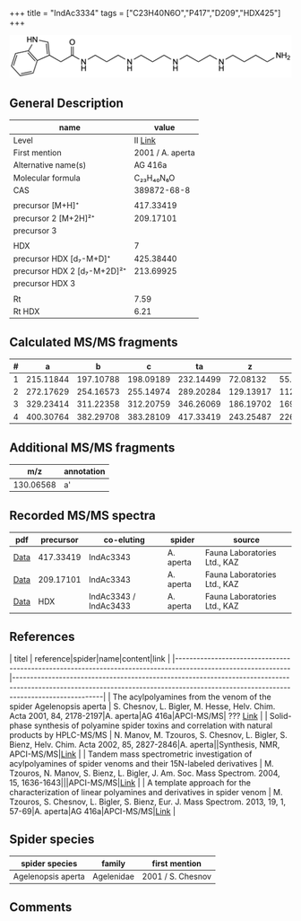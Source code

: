+++
title = "IndAc3334"
tags = ["C23H40N6O","P417","D209","HDX425"]
+++

![](/img/IndAc3334.png)

## General Description

| name                        | value            |
|-----------------------------|------------------|
| Level                       | II [Link](https://doi.org/10.1016/j.tet.2003.12.066)              |
| First mention               | 2001 / A. aperta |
| Alternative name(s)         | AG 416a          |
| Molecular formula           | C₂₃H₄₀N₆O        |
| CAS                         | 389872-68-8      |
|                             |                  |
| precursor   [M+H]⁺          | 417.33419        |
| precursor 2 [M+2H]²⁺        | 209.17101        |
| precursor 3                 |                  |
|                             |                  |
| HDX                         | 7                |
| precursor HDX   [d₇-M+D]⁺   | 425.38440        |
| precursor HDX 2 [d₇-M+2D]²⁺ | 213.69925        |
| precursor HDX 3             |                  |
|                             |                  |
| Rt                          | 7.59             |
| Rt HDX                      | 6.21             |

## Calculated MS/MS fragments

| # | a         | b         | c         | ta        | z         | y         | tz        |
|---|-----------|-----------|-----------|-----------|-----------|-----------|-----------|
| 1 | 215.11844 | 197.10788 | 198.09189 | 232.14499 | 72.08132  | 55.05477  | 89.10787  |
| 2 | 272.17629 | 254.16573 | 255.14974 | 289.20284 | 129.13917 | 112.11262 | 146.16572 |
| 3 | 329.23414 | 311.22358 | 312.20759 | 346.26069 | 186.19702 | 169.17047 | 203.22357 |
| 4 | 400.30764 | 382.29708 | 383.28109 | 417.33419 | 243.25487 | 226.22832 | 260.28142 |

## Additional MS/MS fragments

| m/z       | annotation |
|-----------|------------|
| 130.06568 | a'         |

## Recorded MS/MS spectra

| pdf                                                                | precursor | co-eluting            | spider    | source                       |
|--------------------------------------------------------------------|-----------|-----------------------|-----------|------------------------------|
| [Data](/pdf/A-aperta/417_IndAc3334_IndAc3343_Aa.pdf)               | 417.33419 | IndAc3343             | A. aperta | Fauna Laboratories Ltd., KAZ |
| [Data](/pdf/A-aperta/417_IndAc3334_IndAc3343_Aa_2.pdf)             | 209.17101 | IndAc3343             | A. aperta | Fauna Laboratories Ltd., KAZ |
| [Data](/pdf/A-aperta/417_IndAc3334_IndAc3343_IndAc3433_Aa_HDX.pdf) | HDX       | IndAc3343 / IndAc3433 | A. aperta | Fauna Laboratories Ltd., KAZ |

## References

| titel                                                                                                        | reference|spider|name|content|link                                                                                                                                                  |
|--------------------------------------------------------------------------------------------------------------|-------------------------------------------------------------------------------------------------------------------------------------------------------------------------------------|
| The acylpolyamines from the venom of the spider Agelenopsis aperta                                           | S. Chesnov, L. Bigler, M. Hesse, Helv. Chim. Acta 2001, 84, 2178-2197|A. aperta|AG 416a|APCI-MS/MS| ??? [Link](XXX)                                                                      |
| Solid-phase synthesis of polyamine spider toxins and correlation with natural products by HPLC-MS/MS         | N. Manov, M. Tzouros, S. Chesnov, L. Bigler, S. Bienz, Helv. Chim. Acta 2002, 85, 2827-2846|A. aperta||Synthesis, NMR, APCI-MS/MS|[Link](https://doi.org/10.1016/j.tet.2003.12.066) |
| Tandem mass spectrometric investigation of acylpolyamines of spider venoms and their 15N-labeled derivatives | M. Tzouros, N. Manov, S. Bienz, L. Bigler, J. Am. Soc. Mass Spectrom. 2004, 15, 1636-1643|||APCI-MS/MS|[Link](https://doi.org/10.1016/j.jasms.2004.07.020)                          |
| A template approach for the characterization of linear polyamines and derivatives in spider venom            | M. Tzouros, S. Chesnov, L. Bigler, S. Bienz, Eur. J. Mass Spectrom. 2013, 19, 1, 57-69|A. aperta|AG 416a|APCI-MS/MS|[Link](https://doi.org/10.1255/ejms.1213)                       |

## Spider species

| spider species     | family     | first mention     |
|--------------------|------------|-------------------|
| Agelenopsis aperta | Agelenidae | 2001 / S. Chesnov |

## Comments